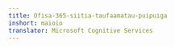 ```yaml
---
title: Ofisa-365-siitia-taufaamatau-puipuiga
inshort: maioio
translator: Microsoft Cognitive Services
---
```




